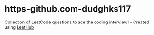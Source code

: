 # https-github.com-dudghks117
Collection of LeetCode questions to ace the coding interview! - Created using [LeetHub](https://github.com/QasimWani/LeetHub)
